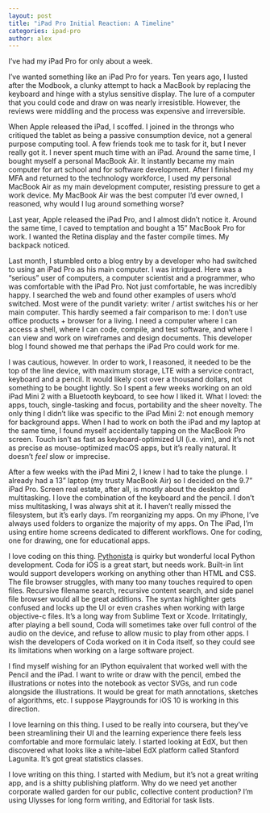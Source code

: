 ```yaml
---
layout: post
title: "iPad Pro Initial Reaction: A Timeline"
categories: ipad-pro
author: alex
---
```

I’ve had my iPad Pro for only about a week.

I’ve wanted something like an iPad Pro for years. Ten years ago, I lusted after the Modbook, a clunky attempt to hack a MacBook by replacing the keyboard and hinge with a stylus sensitive display. The lure of a computer that you could code and draw on was nearly irresistible. However, the reviews were middling and the process was expensive and irreversible.

When Apple released the iPad, I scoffed. I joined in the throngs who critiqued the tablet as being a passive consumption device, not a general purpose computing tool. A few friends took me to task for it, but I never really got it. I never spent much time with an iPad. Around the same time, I bought myself a personal MacBook Air. It instantly became my main computer for art school and for software development. After I finished my MFA and returned to the technology workforce, I used my personal MacBook Air as my main development computer, resisting pressure to get a work device. My MacBook Air was the best computer I’d ever owned, I reasoned, why would I lug around something worse?

Last year, Apple released the iPad Pro, and I almost didn’t notice it. Around the same time, I caved to temptation and bought a 15” MacBook Pro for work. I wanted the Retina display and the faster compile times. My backpack noticed.

Last month, I stumbled onto a blog entry by a developer who had switched to using an iPad Pro as his main computer. I was intrigued. Here was a “serious” user of computers, a computer scientist and a programmer, who was comfortable with the iPad Pro. Not just comfortable, he was incredibly happy. I searched the web and found other examples of users who’d switched. Most were of the pundit variety: writer / artist switches his or her main computer. This hardly seemed a fair comparison to me: I don’t use office products + browser for a living. I need a computer where I can access a shell, where I can code, compile, and test software, and where I can view and work on wireframes and design documents. This developer blog I found showed me that perhaps the iPad Pro could work for me.

I was cautious, however. In order to work, I reasoned, it needed to be the top of the line device, with maximum storage, LTE with a service contract, keyboard and a pencil. It would likely cost over a thousand dollars, not something to be bought lightly. So I spent a few weeks working on an old iPad Mini 2 with a Bluetooth keyboard, to see how I liked it. What I loved: the apps, touch, single-tasking and focus, portability and the sheer novelty. The only thing I didn’t like was specific to the iPad Mini 2: not enough memory for background apps. When I had to work on both the iPad and my laptop at the same time, I found myself accidentally tapping on the MacBook Pro screen. Touch isn’t as fast as keyboard-optimized UI (i.e. vim), and it’s not as precise as mouse-optimized macOS apps, but it’s really natural. It doesn’t _feel_ slow or imprecise.

After a few weeks with the iPad Mini 2, I knew I had to take the plunge. I already had a 13” laptop (my trusty MacBook Air) so I decided on the 9.7” iPad Pro. Screen real estate, after all, is mostly about the desktop and multitasking. I love the combination of the keyboard and the pencil. I don’t miss multitasking, I was always shit at it. I haven’t really missed the filesystem, but it’s early days. I’m reorganizing my apps. On my iPhone, I’ve always used folders to organize the majority of my apps. On The iPad, I’m using entire home screens dedicated to different workflows. One for coding, one for drawing, one for educational apps.

I love coding on this thing. [Pythonista](http://omz-software.com/pythonista/) is quirky but wonderful local Python development. Coda for iOS is a great start, but needs work. Built-in lint would support developers working on anything other than HTML and CSS. The file browser struggles, with many too many touches required to open files. Recursive filename search, recursive content search, and side panel file browser would all be great additions. The syntax highlighter gets confused and locks up the UI or even crashes when working with large objective-c files. It’s a long way from Sublime Text or Xcode. Irritatingly, after playing a bell sound, Coda will sometimes take over full control of the audio on the device, and refuse to allow music to play from other apps. I wish the developers of Coda worked on it in Coda itself, so they could see its limitations when working on a large software project.

I find myself wishing for an IPython equivalent that worked well with the Pencil and the iPad. I want to write or draw with the pencil, embed the illustrations or notes into the notebook as vector SVGs, and run code alongside the illustrations. It would be great for math annotations, sketches of algorithms, etc. I suppose Playgrounds for iOS 10 is working in this direction.

I love learning on this thing. I used to be really into coursera, but they’ve been streamlining their UI and the learning experience there feels less comfortable and more formulaic lately. I started looking at EdX, but then discovered what looks like a white-label EdX platform called Stanford Lagunita. It’s got great statistics classes.

I love writing on this thing. I started with Medium, but it’s not a great writing app, and is a shitty publishing platform. Why do we need yet another corporate walled garden for our public, collective content production? I’m using Ulysses for long form writing, and Editorial for task lists.
